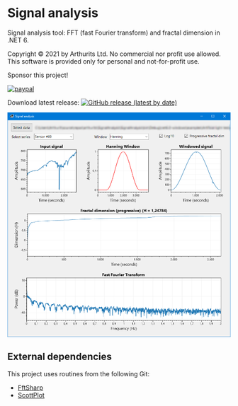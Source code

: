# Signal analysis
Signal analysis tool: FFT (fast Fourier transform) and fractal dimension in .NET 6.

Copyright © 2021 by Arthurits Ltd. No commercial nor profit use allowed. This software is provided only for personal and not-for-profit use.

Sponsor this project!

[![paypal](https://www.paypalobjects.com/en_US/i/btn/btn_donateCC_LG.gif)](https://www.paypal.com/paypalme/ArthuritsLtd)

Download latest release: [![GitHub release (latest by date)](https://img.shields.io/github/v/release/arthurits/SignalAnalysis?include_prereleases)](https://github.com/arthurits/SignalAnalysis/releases)

![Screenshot](/SignalAnalysis/images/screenshot.png?raw=true "SignalAnalysis GUI")

## External dependencies
This project uses routines from the following Git:
* [FftSharp](https://github.com/swharden/FftSharp)
* [ScottPlot](https://github.com/ScottPlot/ScottPlot)

